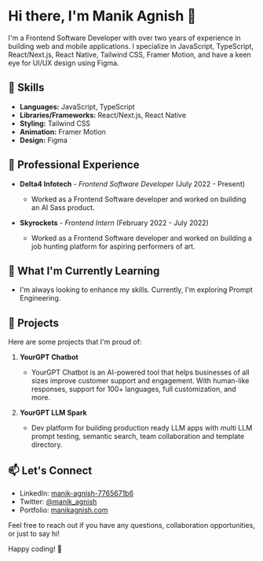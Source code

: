 # Hi there, I'm Manik Agnish 👋

I'm a Frontend Software Developer with over two years of experience in building web and mobile applications. I specialize in JavaScript, TypeScript, React/Next.js, React Native, Tailwind CSS, Framer Motion, and have a keen eye for UI/UX design using Figma.

## 🚀 Skills

- **Languages:** JavaScript, TypeScript
- **Libraries/Frameworks:** React/Next.js, React Native
- **Styling:** Tailwind CSS
- **Animation:** Framer Motion
- **Design:** Figma

## 💼 Professional Experience

- **Delta4 Infotech** - *Frontend Software Developer* (July 2022 - Present)
  - Worked as a Frontend Software developer and worked on building an AI Sass product.

- **Skyrockets** - *Frontend Intern* (February 2022 - July 2022)
  - Worked as a Frontend Software developer and worked on building a job hunting platform for aspiring performers of art.

## 🌱 What I'm Currently Learning

- I'm always looking to enhance my skills. Currently, I'm exploring Prompt Engineering.

## 🔧 Projects

Here are some projects that I'm proud of:

1. **YourGPT Chatbot**
   - YourGPT Chatbot is an AI-powered tool that helps businesses of all sizes improve customer support and engagement. With human-like responses, support for 100+ languages, full customization, and more.

2. **YourGPT LLM Spark**
   - Dev platform for building production ready LLM apps with multi LLM prompt testing, semantic search, team collaboration and template directory.

## 📫 Let's Connect

- LinkedIn: [manik-agnish-7765671b6](https://www.linkedin.com/in/manik-agnish-7765671b6/)
- Twitter: [@manik_agnish](https://twitter.com/manik_agnish)
- Portfolio: [manikagnish.com](https://www.manikagnish.com)

Feel free to reach out if you have any questions, collaboration opportunities, or just to say hi!

Happy coding! 🚀
